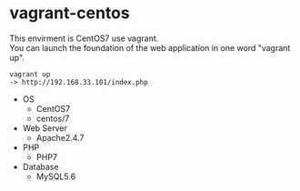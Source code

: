 # vagrant-centos

This envirment is CentOS7 use vagrant.  
You can launch the foundation of the web application in one word "vagrant up".  

```
vagrant up
-> http://192.168.33.101/index.php
```

* OS
    * CentOS7
    * centos/7
* Web Server
    * Apache2.4.7
* PHP
    * PHP7
* Database
    * MySQL5.6